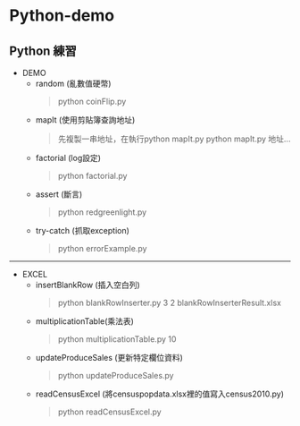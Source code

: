 # Python-demo
## Python 練習

* DEMO
	* random (亂數值硬幣)
		> python coinFlip.py
	* mapIt (使用剪貼簿查詢地址)
		> 先複製一串地址，在執行python mapIt.py
		> python mapIt.py 地址...
	* factorial (log設定)
		> python factorial.py
	* assert (斷言)
		> python redgreenlight.py
	* try-catch (抓取exception)
		> python errorExample.py
 
*	*	*	
	
* EXCEL
	* insertBlankRow (插入空白列)
		> python blankRowInserter.py 3 2 blankRowInserterResult.xlsx
	* multiplicationTable(乘法表)
		> python multiplicationTable.py 10
	* updateProduceSales (更新特定欄位資料)
		> python updateProduceSales.py
	* readCensusExcel (將censuspopdata.xlsx裡的值寫入census2010.py)
		> python readCensusExcel.py
		

